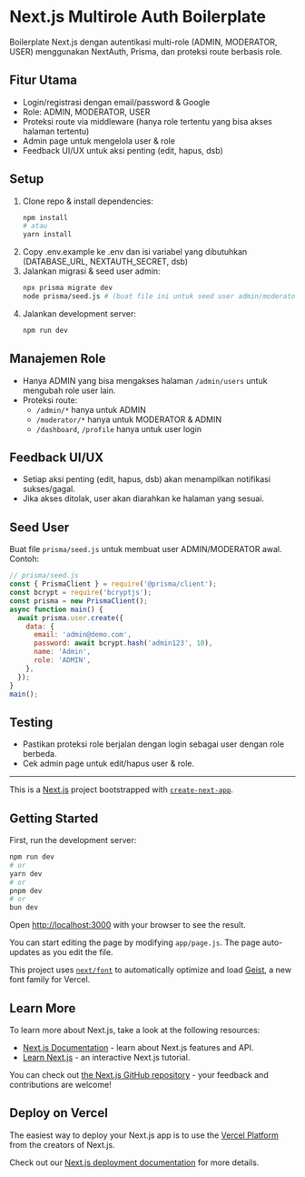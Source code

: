 # Next.js Multirole Auth Boilerplate

Boilerplate Next.js dengan autentikasi multi-role (ADMIN, MODERATOR, USER) menggunakan NextAuth, Prisma, dan proteksi route berbasis role.

## Fitur Utama
- Login/registrasi dengan email/password & Google
- Role: ADMIN, MODERATOR, USER
- Proteksi route via middleware (hanya role tertentu yang bisa akses halaman tertentu)
- Admin page untuk mengelola user & role
- Feedback UI/UX untuk aksi penting (edit, hapus, dsb)

## Setup
1. Clone repo & install dependencies:
   ```bash
   npm install
   # atau
   yarn install
   ```
2. Copy .env.example ke .env dan isi variabel yang dibutuhkan (DATABASE_URL, NEXTAUTH_SECRET, dsb)
3. Jalankan migrasi & seed user admin:
   ```bash
   npx prisma migrate dev
   node prisma/seed.js # (buat file ini untuk seed user admin/moderator)
   ```
4. Jalankan development server:
   ```bash
   npm run dev
   ```

## Manajemen Role
- Hanya ADMIN yang bisa mengakses halaman `/admin/users` untuk mengubah role user lain.
- Proteksi route:
  - `/admin/*` hanya untuk ADMIN
  - `/moderator/*` hanya untuk MODERATOR & ADMIN
  - `/dashboard`, `/profile` hanya untuk user login

## Feedback UI/UX
- Setiap aksi penting (edit, hapus, dsb) akan menampilkan notifikasi sukses/gagal.
- Jika akses ditolak, user akan diarahkan ke halaman yang sesuai.

## Seed User
Buat file `prisma/seed.js` untuk membuat user ADMIN/MODERATOR awal. Contoh:
```js
// prisma/seed.js
const { PrismaClient } = require('@prisma/client');
const bcrypt = require('bcryptjs');
const prisma = new PrismaClient();
async function main() {
  await prisma.user.create({
    data: {
      email: 'admin@demo.com',
      password: await bcrypt.hash('admin123', 10),
      name: 'Admin',
      role: 'ADMIN',
    },
  });
}
main();
```

## Testing
- Pastikan proteksi role berjalan dengan login sebagai user dengan role berbeda.
- Cek admin page untuk edit/hapus user & role.

---

This is a [Next.js](https://nextjs.org) project bootstrapped with [`create-next-app`](https://github.com/vercel/next.js/tree/canary/packages/create-next-app).

## Getting Started

First, run the development server:

```bash
npm run dev
# or
yarn dev
# or
pnpm dev
# or
bun dev
```

Open [http://localhost:3000](http://localhost:3000) with your browser to see the result.

You can start editing the page by modifying `app/page.js`. The page auto-updates as you edit the file.

This project uses [`next/font`](https://nextjs.org/docs/app/building-your-application/optimizing/fonts) to automatically optimize and load [Geist](https://vercel.com/font), a new font family for Vercel.

## Learn More

To learn more about Next.js, take a look at the following resources:

- [Next.js Documentation](https://nextjs.org/docs) - learn about Next.js features and API.
- [Learn Next.js](https://nextjs.org/learn) - an interactive Next.js tutorial.

You can check out [the Next.js GitHub repository](https://github.com/vercel/next.js) - your feedback and contributions are welcome!

## Deploy on Vercel

The easiest way to deploy your Next.js app is to use the [Vercel Platform](https://vercel.com/new?utm_medium=default-template&filter=next.js&utm_source=create-next-app&utm_campaign=create-next-app-readme) from the creators of Next.js.

Check out our [Next.js deployment documentation](https://nextjs.org/docs/app/building-your-application/deploying) for more details.
